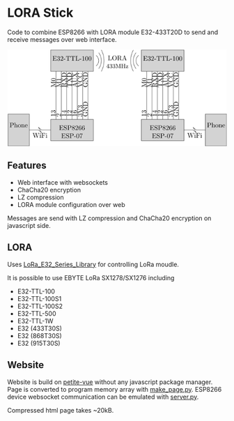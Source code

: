 # LORA Stick

Code to combine ESP8266 with LORA module E32-433T20D to send and receive messages over web interface.

![Diagram](/docs/diagram.svg)

## Features

* Web interface with websockets
* ChaCha20 encryption
* LZ compression
* LORA module configuration over web

Messages are send with LZ compression and ChaCha20 encryption on javascript side.

## LORA

Uses [LoRa_E32_Series_Library](https://github.com/xreef/LoRa_E32_Series_Library) for controlling LoRa moudle.

It is possible to use EBYTE LoRa SX1278/SX1276 including

* E32-TTL-100
* E32-TTL-100S1
* E32-TTL-100S2
* E32-TTL-500
* E32-TTL-1W
* E32 (433T30S)
* E32 (868T30S)
* E32 (915T30S)


## Website

Website is build on [petite-vue](https://github.com/vuejs/petite-vue) without any javascript package manager. Page is converted to program memory array with [make_page.py](/web/make_page.py). ESP8266 device websocket communication can be emulated with [server.py](/web/server.py).

Compressed html page takes ~20kB.
